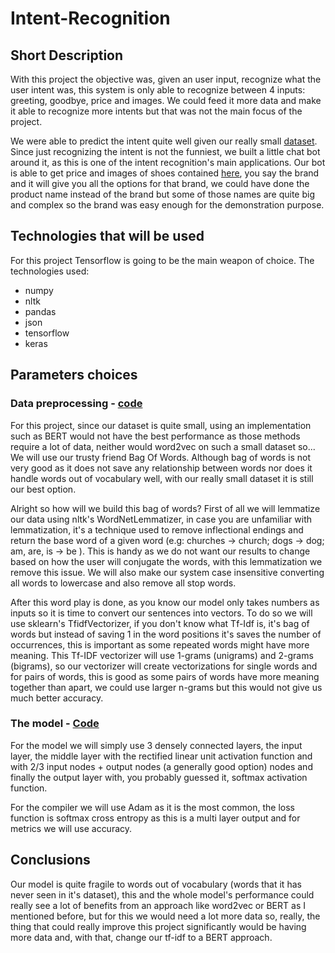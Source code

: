 # Intent-Recognition

## Short Description

With this project the objective was, given an user input, recognize what the user intent was, this system is only able to recognize between 4 inputs: greeting, goodbye, price and images. We could feed it more data and make it able to recognize more intents but that was not the main focus of the project.

We were able to predict the intent quite well given our really small [dataset](https://github.com/Joao-Maria-Janeiro/Intent-Recognition/blob/master/intents.json). Since just recognizing the intent is not the funniest, we built a little chat bot around it, as this is one of the intent recognition's main applications. Our bot is able to get price and images of shoes contained [here](https://github.com/Joao-Maria-Janeiro/Intent-Recognition/blob/master/7004_1.csv), you say the brand and it will give you all the options for that brand, we could have done the product name instead of the brand but some of those names are quite big and complex so the brand was easy enough for the demonstration purpose.

## Technologies that will be used
For this project Tensorflow is going to be the main weapon of choice.
The technologies used:

* numpy
* nltk
* pandas
* json
* tensorflow
* keras

## Parameters choices

### Data preprocessing - [code](https://github.com/Joao-Maria-Janeiro/Intent-Recognition/blob/master/data_handler.py)
For this project, since our dataset is quite small, using an implementation such as BERT would not have the best performance as those methods require a lot of data, neither would word2vec on such a small dataset so... We will use our trusty friend Bag Of Words. Although bag of words is not very good as it does not save any relationship between words nor does it handle words out of vocabulary well, with our really small dataset it is still our best option.

Alright so how will we build this bag of words? First of all we will lemmatize our data using nltk's WordNetLemmatizer, in case you are unfamiliar with lemmatization, it's a technique used to remove inflectional endings and return the base word of a given word (e.g: churches -> church; dogs -> dog; am, are, is -> be ). This is handy as we do not want our results to change based on how the user will conjugate the words, with this lemmatization we remove this issue. We will also make our system case insensitive converting all words to lowercase and also remove all stop words. 

After this word play is done, as you know our model only takes numbers as inputs so it is time to convert our sentences into vectors. To do so we will use sklearn's TfidfVectorizer, if you don't know what Tf-Idf is, it's bag of words but instead of saving 1 in the word positions it's saves the number of occurrences, this is important as some repeated words might have more meaning.
 This Tf-IDF vectorizer will use 1-grams (unigrams) and 2-grams (bigrams), so our vectorizer will create vectorizations for single words and for pairs of words, this is good as some pairs of words have more meaning together than apart, we could use larger n-grams but this would not give us much better accuracy.

### The model - [Code](https://github.com/Joao-Maria-Janeiro/Intent-Recognition/blob/master/main.py)
For the model we will simply use 3 densely connected layers, the input layer, the middle layer with the rectified linear unit activation function and with 2/3 input nodes + output nodes (a generally good option) nodes and finally the output layer with, you probably guessed it, softmax activation function. 

For the compiler we will use Adam as it is the most common, the loss function is softmax cross entropy as this is a multi layer output and for metrics we will use accuracy. 

## Conclusions

Our model is quite fragile to words out of vocabulary (words that it has never seen in it's dataset), this and the whole model's performance could really see a lot of benefits from an approach like word2vec or BERT as I mentioned before, but for this we would need a lot more data so, really, the thing that could really improve this project significantly would be having more data and, with that, change our tf-idf to a BERT approach.


